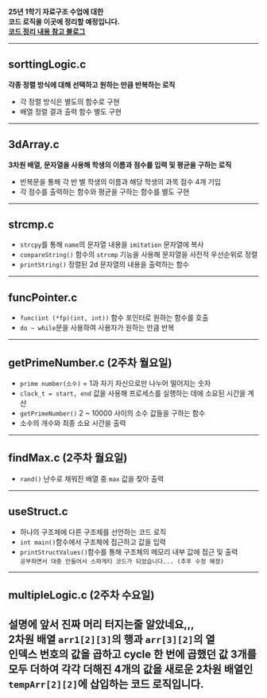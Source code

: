 **25년 1학기 자료구조 수업에 대한<br>
코드 로직을 이곳에 정리할 예정입니다.**
<br>
<strong><a href="https://velog.io/@zeew00/series/C%EC%96%B8%EC%96%B4">코드 정리 내용 참고 블로그</a></strong>

---
## sorttingLogic.c

**각종 정렬 방식에 대해 선택하고 원하는 만큼 반복하는 로직**
- 각 정렬 방식은 별도의 함수로 구현
- 배열 정렬 결과 출력 함수 별도 구현
---
## 3dArray.c

**3차원 배열, 문자열을 사용해 학생의 이름과 점수를 입력 및 평균을 구하는 로직**
- 반복문을 통해 각 반 별 학생의 이름과 해당 학생의 과목 점수 4개 기입
- 각 점수를 출력하는 함수와 평균을 구하는 함수를 별도 구현
---
## strcmp.c
- `strcpy`를 통해 `name`의 문자열 내용을 `imitation` 문자열에 복사
- `conpareString()` 함수의 `strcmp` 기능을 사용해 문자열을 사전적 우선순위로 정렬
- `printString()` 정렬된 2d 문자열의 내용을 출력하는 함수
---
## funcPointer.c
- `func(int (*fp)(int, int))` 함수 포인터로 원하는 함수를 호출
- `do ~ while`문을 사용하여 사용자가 원하는 만큼 반복
---
## getPrimeNumber.c (2주차 월요일)
- `prime number(소수)` = 1과 자기 자신으로만 나누어 떨어지는 숫자
- `clock_t = start, end` 값을 사용해 프로세스를 실행하는 데에 소요된 시간을 계산
- `getPrimeNumber()` 2 ~ 10000 사이의 소수 값들을 구하는 함수
- 소수의 개수와 최종 소요 시간을 출력
---
## findMax.c (2주차 월요일)
- `rand()` 난수로 채워진 배열 중 `max` 값을 찾아 출력
---
## useStruct.c 
- 하나의 구조체에 다른 구조체를 선언하는 코드 로직
- `int main()`함수에서 구조체에 접근하고 값을 입력
- `printStructValues()`함수를 통해 구조체의 메모리 내부 값에 접근 및 출력<br>
`공부하면서 대충 만들어서 스파게티 코드가 되었습니다... (추후 수정 예정)`
---
## multipleLogic.c (2주차 수요일)
설명에 앞서 진짜 머리 터지는줄 알았네요,,,
<br>
2차원 배열 `arr1[2][3]`의 행과 `arr[3][2]`의 열<br>
인덱스 번호의 값을 곱하고 cycle 한 번에 곱했던 값 3개를<br>
모두 더하여 각각 더해진 4개의 값을 새로운 2차원 배열인<br>
`tempArr[2][2]`에 삽입하는 코드 로직입니다.
---